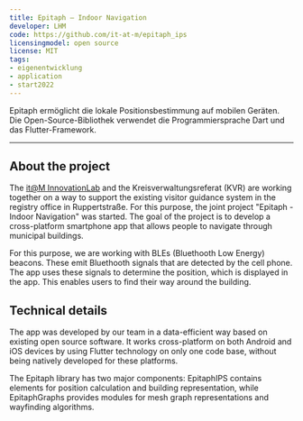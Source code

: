 ```yaml
---
title: Epitaph – Indoor Navigation
developer: LHM
code: https://github.com/it-at-m/epitaph_ips
licensingmodel: open source
license: MIT
tags: 
- eigenentwicklung
- application
- start2022
---
```

Epitaph ermöglicht die lokale Positionsbestimmung auf mobilen Geräten. Die Open-Source-Bibliothek verwendet die Programmiersprache Dart und das Flutter-Framework.


---

## About the project

The [it@M InnovationLab](https://stadt.muenchen.de/infos/innovationlab-im-it-referat.html) and the Kreisverwaltungsreferat (KVR) are working together on a way to support the existing visitor guidance system in the registry office in Ruppertstraße. For this purpose, the joint project "Epitaph - Indoor Navigation" was started. The goal of the project is to develop a cross-platform smartphone app that allows people to navigate through municipal buildings.

For this purpose, we are working with BLEs (Bluethooth Low Energy) beacons. These emit Bluethooth signals that are detected by the cell phone. The app uses these signals to determine the position, which is displayed in the app. This enables users to find their way around the building.


## Technical details

The app was developed by our team in a data-efficient way based on existing open source software. It works cross-platform on both Android and iOS devices by using Flutter technology on only one code base, without being natively developed for these platforms.

The Epitaph library has two major components: EpitaphIPS contains elements for position calculation and building representation, while EpitaphGraphs provides modules for mesh graph representations and wayfinding algorithms.

